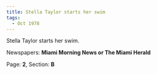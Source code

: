 ```yaml
---  
title: Stella Taylor starts her swim  
tags:  
  - Oct 1978  
---  
```

  
Stella Taylor starts her swim.  
  
Newspapers: **Miami Morning News or The Miami Herald**  
  
Page: **2**, Section: **B** 
